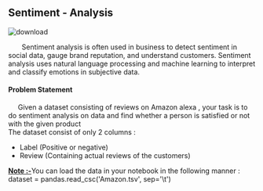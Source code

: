 <h2>Sentiment - Analysis</h2>

![download](https://user-images.githubusercontent.com/58797479/95672112-a467fb80-0bbb-11eb-88c9-0eecfe8b19ea.jpg)


&nbsp;&nbsp;&nbsp;&nbsp;&nbsp; &nbsp;Sentiment analysis is often used in business to detect sentiment in social data, gauge brand reputation, and understand customers. Sentiment analysis uses natural language processing and machine learning to interpret and classify emotions in subjective data.
<h4> Problem Statement </h4> 
 &nbsp;&nbsp;&nbsp;&nbsp;&nbsp;Given a dataset consisting of reviews on Amazon alexa , your task is to do sentiment analysis on data and find whether a person is satisfied or not with the given product<br>
The dataset consist of only 2  columns :
<ul>
  <li>Label (Positive or negative) </li>
  <li>Review (Containing actual reviews of the customers) </li>
  </ul>
 
 <b><u>Note :-</b></u>You can load the data in your notebook in the following manner :<br>
 dataset = pandas.read_csc('Amazon.tsv', sep='\t')
